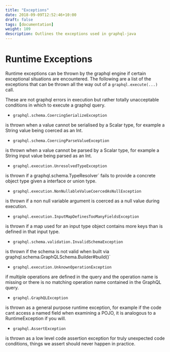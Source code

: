 ```yaml
---
title: "Exceptions"
date: 2018-09-09T12:52:46+10:00
draft: false
tags: [documentation]
weight: 109
description: Outlines the exceptions used in graphql-java
---
```

# Runtime Exceptions


Runtime exceptions can be thrown by the graphql engine if certain exceptional situations are encountered.  The following
are a list of the exceptions that can be thrown all the way out of a ``graphql.execute(...)`` call.

These are not graphql errors in execution but rather totally unacceptable conditions in which to execute a graphql query.
 
 -  `graphql.schema.CoercingSerializeException`

 is thrown when a value cannot be serialised by a Scalar type, for example
 a String value being coerced as an Int.


 -  `graphql.schema.CoercingParseValueException`

 is thrown when a value cannot be parsed by a Scalar type, for example
 a String input value being parsed as an Int.


 -  `graphql.execution.UnresolvedTypeException`

 is thrown if a  graphql.schema.TypeResolver` fails to provide a concrete
 object type given a interface or union type.


 -  `graphql.execution.NonNullableValueCoercedAsNullException`

 is thrown if a non null variable argument is coerced as a
 null value during execution.


 -  `graphql.execution.InputMapDefinesTooManyFieldsException`

 is thrown if a map used for an input type object contains
 more keys than is defined in that input type.


 -  `graphql.schema.validation.InvalidSchemaException`

 is thrown if the schema is not valid when built via
  graphql.schema.GraphQLSchema.Builder#build()`

 -  `graphql.execution.UnknownOperationException`

if multiple operations are defined in the query and
the operation name is missing or there is no matching operation name
contained in the GraphQL query.

 -  `graphql.GraphQLException`

 is thrown as a general purpose runtime exception, for example if the code cant
 access a named field when examining a POJO, it is analogous to a RuntimeException if you will.


 -  `graphql.AssertException`

 is thrown as a low level code assertion exception for truly unexpected code conditions, things we assert
should never happen in practice.

